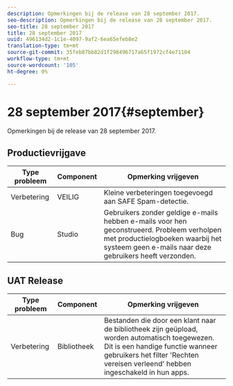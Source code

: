 ```yaml
---
description: Opmerkingen bij de release van 28 september 2017.
seo-description: Opmerkingen bij de release van 28 september 2017.
seo-title: 28 september 2017
title: 28 september 2017
uuid: 496134d2-1c1e-4097-9af2-6ea65efeb8e2
translation-type: tm+mt
source-git-commit: 35feb87bb82d1f298496717a65f1972cf4e71104
workflow-type: tm+mt
source-wordcount: '105'
ht-degree: 0%

---
```



# 28 september 2017{#september}

Opmerkingen bij de release van 28 september 2017.

## Productievrijgave

| **Type probleem** | **Component** | **Opmerking vrijgeven** |
|---|---|---|
| Verbetering | VEILIG | Kleine verbeteringen toegevoegd aan SAFE Spam-detectie. |
| Bug | Studio | Gebruikers zonder geldige e-mails hebben e-mails voor hen geconstrueerd. Probleem verholpen met productielogboeken waarbij het systeem geen e-mails naar deze gebruikers heeft verzonden. |

## UAT Release

| **Type probleem** | **Component** | **Opmerking vrijgeven** |
|---|---|---|
| Verbetering | Bibliotheek | Bestanden die door een klant naar de bibliotheek zijn geüpload, worden automatisch toegewezen. Dit is een handige functie wanneer gebruikers het filter &#39;Rechten vereisen verleend&#39; hebben ingeschakeld in hun apps. |

